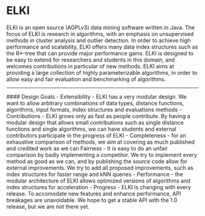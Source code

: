 ELKI
=========
ELKI is an open source (AGPLv3) data mining software written in Java. The focus of ELKI is research in algorithms, with an emphasis on unsupervised methods in cluster analysis and outlier detection. 
In order to achieve high performance and scalability, ELKI offers many data index structures such as the R*-tree that can provide major performance gains. 
ELKI is designed to be easy to extend for researchers and students in this domain, and welcomes contributions in particular of new methods. 
ELKI aims at providing a large collection of highly parameterizable algorithms, in order to allow easy and fair evaluation and benchmarking of algorithms.
<hr>
#### Design Goals
- Extensibility - ELKI has a very modular design. We want to allow arbitrary combinations of data types, distance functions, algorithms, input formats, index structures and evaluations methods
- Contributions - ELKI grows only as fast as people contribute. By having a modular design that allows small contributions such as single distance functions and single algorithms, we can have students and external contributors participate in the progress of ELKI
- Completeness - for an exhaustive comparison of methods, we aim at covering as much published and credited work as we can
Fairness - It is easy to do an unfair comparison by badly implementing a competitor. We try to implement every method as good as we can, and by publishing the source code allow for external improvements. We try to add all proposed improvements, such as index structures for faster range and kNN queries
- Performance - the modular architecture of ELKI allows optimized versions of algorithms and index structures for acceleration
- Progress - ELKI is changing with every release. To accomodate new features and enhance performance, API breakages are unavoidable. We hope to get a stable API with the 1.0 release, but we are not there yet.
